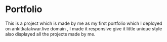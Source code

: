 # Portfolio
This is a project which is made by me as my first portfolio which I deployed on ankitkatakwar.live domain , I made it responsive give it little unique style also displayed all the projects made by me. 
